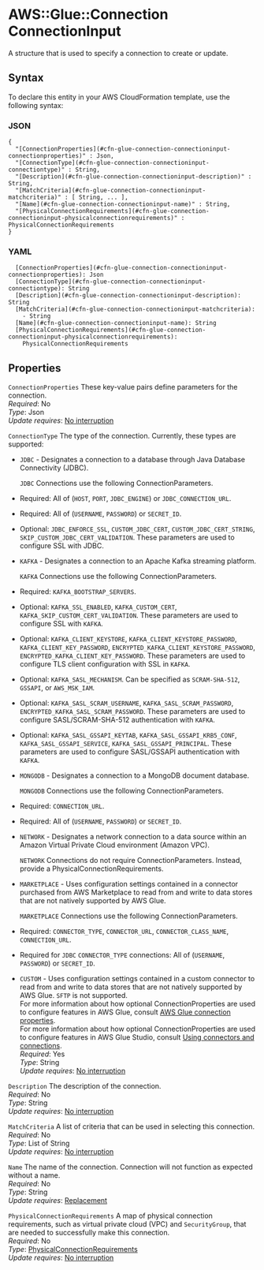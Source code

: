 # AWS::Glue::Connection ConnectionInput<a name="aws-properties-glue-connection-connectioninput"></a>

A structure that is used to specify a connection to create or update\.

## Syntax<a name="aws-properties-glue-connection-connectioninput-syntax"></a>

To declare this entity in your AWS CloudFormation template, use the following syntax:

### JSON<a name="aws-properties-glue-connection-connectioninput-syntax.json"></a>

```
{
  "[ConnectionProperties](#cfn-glue-connection-connectioninput-connectionproperties)" : Json,
  "[ConnectionType](#cfn-glue-connection-connectioninput-connectiontype)" : String,
  "[Description](#cfn-glue-connection-connectioninput-description)" : String,
  "[MatchCriteria](#cfn-glue-connection-connectioninput-matchcriteria)" : [ String, ... ],
  "[Name](#cfn-glue-connection-connectioninput-name)" : String,
  "[PhysicalConnectionRequirements](#cfn-glue-connection-connectioninput-physicalconnectionrequirements)" : PhysicalConnectionRequirements
}
```

### YAML<a name="aws-properties-glue-connection-connectioninput-syntax.yaml"></a>

```
  [ConnectionProperties](#cfn-glue-connection-connectioninput-connectionproperties): Json
  [ConnectionType](#cfn-glue-connection-connectioninput-connectiontype): String
  [Description](#cfn-glue-connection-connectioninput-description): String
  [MatchCriteria](#cfn-glue-connection-connectioninput-matchcriteria): 
    - String
  [Name](#cfn-glue-connection-connectioninput-name): String
  [PhysicalConnectionRequirements](#cfn-glue-connection-connectioninput-physicalconnectionrequirements): 
    PhysicalConnectionRequirements
```

## Properties<a name="aws-properties-glue-connection-connectioninput-properties"></a>

`ConnectionProperties`  <a name="cfn-glue-connection-connectioninput-connectionproperties"></a>
These key\-value pairs define parameters for the connection\.  
*Required*: No  
*Type*: Json  
*Update requires*: [No interruption](https://docs.aws.amazon.com/AWSCloudFormation/latest/UserGuide/using-cfn-updating-stacks-update-behaviors.html#update-no-interrupt)

`ConnectionType`  <a name="cfn-glue-connection-connectioninput-connectiontype"></a>
The type of the connection\. Currently, these types are supported:  
+  `JDBC` \- Designates a connection to a database through Java Database Connectivity \(JDBC\)\.

   `JDBC` Connections use the following ConnectionParameters\.
  + Required: All of \(`HOST`, `PORT`, `JDBC_ENGINE`\) or `JDBC_CONNECTION_URL`\.
  + Required: All of \(`USERNAME`, `PASSWORD`\) or `SECRET_ID`\.
  + Optional: `JDBC_ENFORCE_SSL`, `CUSTOM_JDBC_CERT`, `CUSTOM_JDBC_CERT_STRING`, `SKIP_CUSTOM_JDBC_CERT_VALIDATION`\. These parameters are used to configure SSL with JDBC\.
+  `KAFKA` \- Designates a connection to an Apache Kafka streaming platform\.

   `KAFKA` Connections use the following ConnectionParameters\.
  + Required: `KAFKA_BOOTSTRAP_SERVERS`\.
  + Optional: `KAFKA_SSL_ENABLED`, `KAFKA_CUSTOM_CERT`, `KAFKA_SKIP_CUSTOM_CERT_VALIDATION`\. These parameters are used to configure SSL with `KAFKA`\.
  + Optional: `KAFKA_CLIENT_KEYSTORE`, `KAFKA_CLIENT_KEYSTORE_PASSWORD`, `KAFKA_CLIENT_KEY_PASSWORD`, `ENCRYPTED_KAFKA_CLIENT_KEYSTORE_PASSWORD`, `ENCRYPTED_KAFKA_CLIENT_KEY_PASSWORD`\. These parameters are used to configure TLS client configuration with SSL in `KAFKA`\.
  + Optional: `KAFKA_SASL_MECHANISM`\. Can be specified as `SCRAM-SHA-512`, `GSSAPI`, or `AWS_MSK_IAM`\.
  + Optional: `KAFKA_SASL_SCRAM_USERNAME`, `KAFKA_SASL_SCRAM_PASSWORD`, `ENCRYPTED_KAFKA_SASL_SCRAM_PASSWORD`\. These parameters are used to configure SASL/SCRAM\-SHA\-512 authentication with `KAFKA`\.
  + Optional: `KAFKA_SASL_GSSAPI_KEYTAB`, `KAFKA_SASL_GSSAPI_KRB5_CONF`, `KAFKA_SASL_GSSAPI_SERVICE`, `KAFKA_SASL_GSSAPI_PRINCIPAL`\. These parameters are used to configure SASL/GSSAPI authentication with `KAFKA`\.
+  `MONGODB` \- Designates a connection to a MongoDB document database\.

   `MONGODB` Connections use the following ConnectionParameters\.
  + Required: `CONNECTION_URL`\.
  + Required: All of \(`USERNAME`, `PASSWORD`\) or `SECRET_ID`\.
+  `NETWORK` \- Designates a network connection to a data source within an Amazon Virtual Private Cloud environment \(Amazon VPC\)\.

   `NETWORK` Connections do not require ConnectionParameters\. Instead, provide a PhysicalConnectionRequirements\.
+  `MARKETPLACE` \- Uses configuration settings contained in a connector purchased from AWS Marketplace to read from and write to data stores that are not natively supported by AWS Glue\.

   `MARKETPLACE` Connections use the following ConnectionParameters\.
  + Required: `CONNECTOR_TYPE`, `CONNECTOR_URL`, `CONNECTOR_CLASS_NAME`, `CONNECTION_URL`\.
  + Required for `JDBC` `CONNECTOR_TYPE` connections: All of \(`USERNAME`, `PASSWORD`\) or `SECRET_ID`\.
+  `CUSTOM` \- Uses configuration settings contained in a custom connector to read from and write to data stores that are not natively supported by AWS Glue\.
 `SFTP` is not supported\.  
For more information about how optional ConnectionProperties are used to configure features in AWS Glue, consult [AWS Glue connection properties](https://docs.aws.amazon.com/glue/latest/dg/connection-defining.html)\.  
For more information about how optional ConnectionProperties are used to configure features in AWS Glue Studio, consult [Using connectors and connections](https://docs.aws.amazon.com/glue/latest/ug/connectors-chapter.html)\.  
*Required*: Yes  
*Type*: String  
*Update requires*: [No interruption](https://docs.aws.amazon.com/AWSCloudFormation/latest/UserGuide/using-cfn-updating-stacks-update-behaviors.html#update-no-interrupt)

`Description`  <a name="cfn-glue-connection-connectioninput-description"></a>
The description of the connection\.  
*Required*: No  
*Type*: String  
*Update requires*: [No interruption](https://docs.aws.amazon.com/AWSCloudFormation/latest/UserGuide/using-cfn-updating-stacks-update-behaviors.html#update-no-interrupt)

`MatchCriteria`  <a name="cfn-glue-connection-connectioninput-matchcriteria"></a>
A list of criteria that can be used in selecting this connection\.  
*Required*: No  
*Type*: List of String  
*Update requires*: [No interruption](https://docs.aws.amazon.com/AWSCloudFormation/latest/UserGuide/using-cfn-updating-stacks-update-behaviors.html#update-no-interrupt)

`Name`  <a name="cfn-glue-connection-connectioninput-name"></a>
The name of the connection\. Connection will not function as expected without a name\.  
*Required*: No  
*Type*: String  
*Update requires*: [Replacement](https://docs.aws.amazon.com/AWSCloudFormation/latest/UserGuide/using-cfn-updating-stacks-update-behaviors.html#update-replacement)

`PhysicalConnectionRequirements`  <a name="cfn-glue-connection-connectioninput-physicalconnectionrequirements"></a>
A map of physical connection requirements, such as virtual private cloud \(VPC\) and `SecurityGroup`, that are needed to successfully make this connection\.  
*Required*: No  
*Type*: [PhysicalConnectionRequirements](aws-properties-glue-connection-physicalconnectionrequirements.md)  
*Update requires*: [No interruption](https://docs.aws.amazon.com/AWSCloudFormation/latest/UserGuide/using-cfn-updating-stacks-update-behaviors.html#update-no-interrupt)